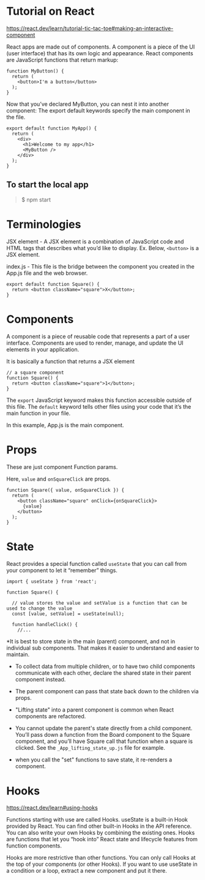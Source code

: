# Tutorial on React
https://react.dev/learn/tutorial-tic-tac-toe#making-an-interactive-component

React apps are made out of components. A component is a piece of the UI (user interface) that has its own logic and appearance. React components are JavaScript functions that return markup:

```
function MyButton() {
  return (
    <button>I'm a button</button>
  );
}
```

Now that you’ve declared MyButton, you can nest it into another component:
The export default keywords specify the main component in the file.
```
export default function MyApp() {
  return (
    <div>
      <h1>Welcome to my app</h1>
      <MyButton />
    </div>
  );
}

```

## To start the local app

> $ npm start


# Terminologies
JSX element - A JSX element is a combination of JavaScript code and HTML tags that describes what you’d like to display. Ex. Below, `<button>` is a JSX element.

index.js - This file is the bridge between the component you created in the App.js file and the web browser.

```
export default function Square() {
  return <button className="square">X</button>;
}
```

# Components
A component is a piece of reusable code that represents a part of a user interface. Components are used to render, manage, and update the UI elements in your application.

It is basically a function that returns a JSX element

```
// a square component
function Square() {
  return <button className="square">1</button>;
}
```

The `export` JavaScript keyword makes this function accessible outside of this file. The `default` keyword tells other files using your code that it’s the main function in your file.


In this example, App.js is the main component.

# Props
These are just component Function params.

Here, `value` and `onSquareClick` are props.
```
function Square({ value, onSquareClick }) {
  return (
    <button className="square" onClick={onSquareClick}>
      {value}
    </button>
  );
}
```

# State
React provides a special function called `useState` that you can call from your component to let it “remember” things.

```
import { useState } from 'react';

function Square() {

  // value stores the value and setValue is a function that can be used to change the value
  const [value, setValue] = useState(null);

  function handleClick() {
    //...
```

*It is best to store state in the main (parent) component, and not in individual sub components. That makes it easier to understand and easier to maintain.

- To collect data from multiple children, or to have two child components communicate with each other, declare the shared state in their parent component instead.

- The parent component can pass that state back down to the children via props.

- "Lifting state" into a parent component is common when React components are refactored.

- You cannot update the parent's state directly from a child component. You’ll pass down a function from the Board component to the Square component, and you’ll have Square call that function when a square is clicked. See the `_App_lifting_state_up.js` file for example.

- when you call the "set" functions to save state, it re-renders a component.

# Hooks
https://react.dev/learn#using-hooks


Functions starting with use are called Hooks. useState is a built-in Hook provided by React. You can find other built-in Hooks in the API reference. You can also write your own Hooks by combining the existing ones. Hooks are functions that let you “hook into” React state and lifecycle features from function components.

Hooks are more restrictive than other functions. You can only call Hooks at the top of your components (or other Hooks). If you want to use useState in a condition or a loop, extract a new component and put it there.

